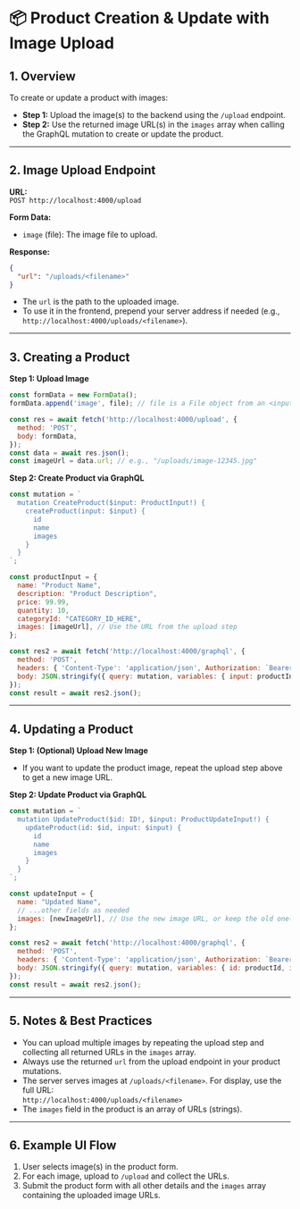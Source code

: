 # 📦 Product Creation & Update with Image Upload

## 1. Overview
To create or update a product with images:
- **Step 1:** Upload the image(s) to the backend using the `/upload` endpoint.
- **Step 2:** Use the returned image URL(s) in the `images` array when calling the GraphQL mutation to create or update the product.

---

## 2. Image Upload Endpoint

**URL:**  
`POST http://localhost:4000/upload`

**Form Data:**
- `image` (file): The image file to upload.

**Response:**
```json
{
  "url": "/uploads/<filename>"
}
```
- The `url` is the path to the uploaded image.  
- To use it in the frontend, prepend your server address if needed (e.g., `http://localhost:4000/uploads/<filename>`).

---

## 3. Creating a Product

**Step 1: Upload Image**
```js
const formData = new FormData();
formData.append('image', file); // file is a File object from an <input type="file">

const res = await fetch('http://localhost:4000/upload', {
  method: 'POST',
  body: formData,
});
const data = await res.json();
const imageUrl = data.url; // e.g., "/uploads/image-12345.jpg"
```

**Step 2: Create Product via GraphQL**
```js
const mutation = `
  mutation CreateProduct($input: ProductInput!) {
    createProduct(input: $input) {
      id
      name
      images
    }
  }
`;

const productInput = {
  name: "Product Name",
  description: "Product Description",
  price: 99.99,
  quantity: 10,
  categoryId: "CATEGORY_ID_HERE",
  images: [imageUrl], // Use the URL from the upload step
};

const res2 = await fetch('http://localhost:4000/graphql', {
  method: 'POST',
  headers: { 'Content-Type': 'application/json', Authorization: `Bearer ${token}` },
  body: JSON.stringify({ query: mutation, variables: { input: productInput } }),
});
const result = await res2.json();
```

---

## 4. Updating a Product

**Step 1: (Optional) Upload New Image**
- If you want to update the product image, repeat the upload step above to get a new image URL.

**Step 2: Update Product via GraphQL**
```js
const mutation = `
  mutation UpdateProduct($id: ID!, $input: ProductUpdateInput!) {
    updateProduct(id: $id, input: $input) {
      id
      name
      images
    }
  }
`;

const updateInput = {
  name: "Updated Name",
  // ...other fields as needed
  images: [newImageUrl], // Use the new image URL, or keep the old one(s)
};

const res2 = await fetch('http://localhost:4000/graphql', {
  method: 'POST',
  headers: { 'Content-Type': 'application/json', Authorization: `Bearer ${token}` },
  body: JSON.stringify({ query: mutation, variables: { id: productId, input: updateInput } }),
});
const result = await res2.json();
```

---

## 5. Notes & Best Practices

- You can upload multiple images by repeating the upload step and collecting all returned URLs in the `images` array.
- Always use the returned `url` from the upload endpoint in your product mutations.
- The server serves images at `/uploads/<filename>`. For display, use the full URL:  
  `http://localhost:4000/uploads/<filename>`
- The `images` field in the product is an array of URLs (strings).

---

## 6. Example UI Flow

1. User selects image(s) in the product form.
2. For each image, upload to `/upload` and collect the URLs.
3. Submit the product form with all other details and the `images` array containing the uploaded image URLs. 